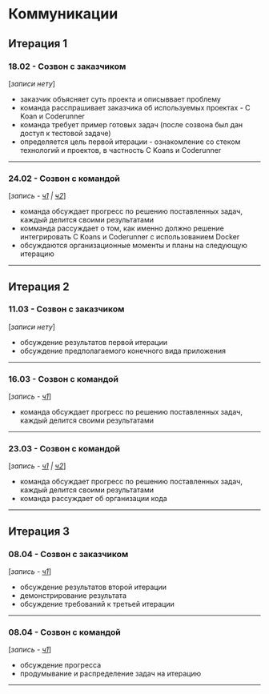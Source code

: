 # Коммуникации

## Итерация 1

### 18.02 - Созвон с заказчиком

[*записи нету*]

-  заказчик объясняет суть проекта и описыввает проблему
-  команда расспрашивает заказчика об используемых проектах - C Koan и Coderunner
-  команда требует пример готовых задач (после созвона был дан доступ к тестовой задаче)
-  определяется цель первой итерации - ознакомление со стеком технологий и проектов, в частность C Koans и Coderunner

---

### 24.02 - Созвон с командой

[_запись - [ч1](https://drive.google.com/file/d/1SkvMB2Vlxw5CpFLUCMIE8u8xfVOirMf1/view?usp=sharing) | [ч2](https://drive.google.com/file/d/1x1mAfeHU1vnpfWWRvZN4lzx17ddl7Sek/view?usp=sharing)_]

-  команда обсуждает прогресс по решению поставленных задач, каждый делится своими результатами
-  комманда рассуждает о том, как именно должно решение интегрировать C Koans и Coderunner с использованием Docker
-  обсуждаются организационные моменты и планы на следующую итерацию

---

## Итерация 2

### 11.03 - Созвон с заказчиком

[*записи нету*]

-  обсуждение результатов первой итерации
-  обсуждение предполагаемого конечного вида приложения

---

### 16.03 - Созвон с командой

[_запись - [ч1](https://drive.google.com/file/d/1YP23krmfgwhNNCGpzxcWdtoOUMufOcun/view?usp=sharing)_]

-  команда обсуждает прогресс по решению поставленных задач, каждый делится своими результатами

---

### 23.03 - Созвон с командой

[_запись - [ч1](https://drive.google.com/file/d/16it_YQpe5jDY8zkNeXBLm38JIKJ_KDPU/view?usp=sharing) | [ч2](https://drive.google.com/file/d/1anKYX5thlLfebRdcgLgklLiIfQry6CpL/view?usp=sharing)_]

-  команда обсуждает прогресс по решению поставленных задач, каждый делится своими результатами
-  команда рассуждает об организации кода

---

## Итерация 3

### 08.04 - Созвон с заказчиком

[_запись - [ч1](https://drive.google.com/file/d/1bAXsO57YnRAiqmBSGWb4Hhaf3soXRj4u/view?usp=sharing)_]

-  обсуждение результатов второй итерации
-  демонстрирование результата
-  обсуждение требований к третьей итерации

---

### 08.04 - Созвон с командой

[_запись - [ч1](https://drive.google.com/file/d/1PVcYvIFEhPrFkosvJMWXuDRw74KwY0hG/view?usp=sharing)_]

-  обсуждение прогресса
-  продумывание и распределение задач на итерацию

---
